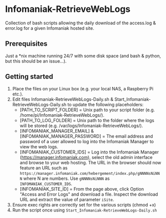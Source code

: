 # Infomaniak-RetrieveWebLogs
Collection of bash scripts allowing the daily download of the access.log &amp; error.log for a given Infomaniak hosted site. 

## Prerequisites
Just a *nix machine running 24/7 with some disk space (and bash & python, but this should be an issue...).

## Getting started
1. Place the files on your Linux box (e.g. your local NAS, a Raspberry Pi etc.).
2. Edit files Infomaniak-RetrieveWebLogs-Daily.sh & Start_Infomaniak-RetrieveWebLogs-Daily.sh to update the following placeholders:
	- [PATH_TO_SCRIPT_FOLDER] = Unix path to your script folder (e.g. /home/pi/Infomaniak-RetrieveWebLogs/).
	- [PATH_TO_LOG_FOLDER] = Unix path to the folder where the logs will be stored (e.g. /var/logs/Infomaniak-RetrieveWebLogs/).
	- [INFOMANIAK_MANAGER_EMAIL] & [INFOMANIAK_MANAGER_PASSWORD] = The email address and password of a user allowed to log into the Infomaniak Manager to view the web logs.
	- [INFOMANIAK_CUSTOMER_IDS] = Log into the Infomaniak Manager (https://manager.infomaniak.com), select the old admin interface and browse to your web hosting. The URL in the browser should now feature an URL such as ```https://manager.infomaniak.com/hebergement/index.php/gNNNNsNiNNN``` where N are numbers. Use ```gNNNNsNiNNN``` as ```INFOMANIAK_CUSTOMER_IDS```.
	- [INFOMANIAK_SITE_ID] = From the page above, click Option "Access and Error Logs" and download a file. Inspect the download URL and extract the value of parameter ```iSite```.
3. Ensure exec rights are correctly set for the various scripts (chmod +x)
4. Run the script once using ```Start_Infomaniak-RetrieveWebLogs-Daily.sh```
